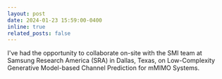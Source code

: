 ```yaml
---
layout: post
date: 2024-01-23 15:59:00-0400
inline: true
related_posts: false
---
```


I've had the opportunity to collaborate on-site with the SMI team at Samsung Research America (SRA) in Dallas, Texas, on Low-Complexity Generative Model-based Channel Prediction for mMIMO Systems.
